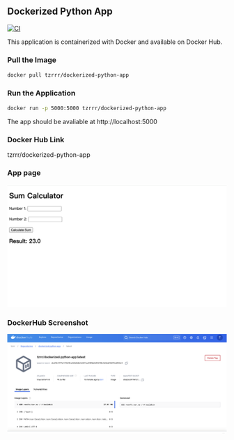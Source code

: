 ## Dockerized Python App

[![CI](https://github.com/TzRRR/dockerized-application/actions/workflows/cicd.yml/badge.svg)](https://github.com/TzRRR/dockerized-application/actions/workflows/cicd.yml)

This application is containerized with Docker and available on Docker Hub.

### Pull the Image

```bash
docker pull tzrrr/dockerized-python-app
```

### Run the Application

```bash
docker run -p 5000:5000 tzrrr/dockerized-python-app
```

The app should be avaliable at http://localhost:5000

### Docker Hub Link

tzrrr/dockerized-python-app

### App page

![Alt Text](screenshots/app.png)

### DockerHub Screenshot

![Alt Text](screenshots/dockerhub.png)
